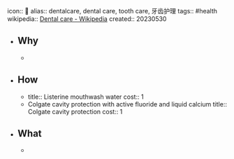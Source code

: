 icon:: 🦷
alias:: dentalcare, dental care, tooth care, 牙齿护理
tags:: #health  
wikipedia:: [Dental care - Wikipedia](https://en.wikipedia.org/wiki/Dental_care)
created:: 20230530

- ## Why
  -
- ## How
  - title:: Listerine mouthwash water
    cost:: 1
  - Colgate cavity protection with active fluoride and liquid calcium
    title:: Colgate cavity protection
    cost:: 1
- ## What
  -